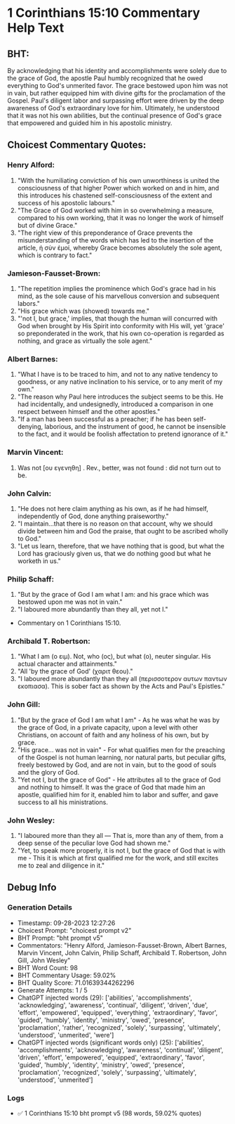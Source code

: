 # 1 Corinthians 15:10 Commentary Help Text

## BHT:
By acknowledging that his identity and accomplishments were solely due to the grace of God, the apostle Paul humbly recognized that he owed everything to God's unmerited favor. The grace bestowed upon him was not in vain, but rather equipped him with divine gifts for the proclamation of the Gospel. Paul's diligent labor and surpassing effort were driven by the deep awareness of God's extraordinary love for him. Ultimately, he understood that it was not his own abilities, but the continual presence of God's grace that empowered and guided him in his apostolic ministry.

## Choicest Commentary Quotes:
### Henry Alford:
1. "With the humiliating conviction of his own unworthiness is united the consciousness of that higher Power which worked on and in him, and this introduces his chastened self-consciousness of the extent and success of his apostolic labours."
2. "The Grace of God worked with him in so overwhelming a measure, compared to his own working, that it was no longer the work of himself but of divine Grace."
3. "The right view of this preponderance of Grace prevents the misunderstanding of the words which has led to the insertion of the article, ἡ σὺν ἐμοί, whereby Grace becomes absolutely the sole agent, which is contrary to fact."

### Jamieson-Fausset-Brown:
1. "The repetition implies the prominence which God's grace had in his mind, as the sole cause of his marvellous conversion and subsequent labors."
2. "His grace which was (showed) towards me."
3. "'not I, but grace,' implies, that though the human will concurred with God when brought by His Spirit into conformity with His will, yet 'grace' so preponderated in the work, that his own co-operation is regarded as nothing, and grace as virtually the sole agent."

### Albert Barnes:
1. "What I have is to be traced to him, and not to any native tendency to goodness, or any native inclination to his service, or to any merit of my own."
2. "The reason why Paul here introduces the subject seems to be this. He had incidentally, and undesignedly, introduced a comparison in one respect between himself and the other apostles."
3. "If a man has been successful as a preacher; if he has been self-denying, laborious, and the instrument of good, he cannot be insensible to the fact, and it would be foolish affectation to pretend ignorance of it."

### Marvin Vincent:
1. Was not [ου εγενηθη] . Rev., better, was not found : did not turn out to be.

### John Calvin:
1. "He does not here claim anything as his own, as if he had himself, independently of God, done anything praiseworthy."
2. "I maintain...that there is no reason on that account, why we should divide between him and God the praise, that ought to be ascribed wholly to God."
3. "Let us learn, therefore, that we have nothing that is good, but what the Lord has graciously given us, that we do nothing good but what he worketh in us."

### Philip Schaff:
1. "But by the grace of God I am what I am: and his grace which was bestowed upon me was not in vain." 
2. "I laboured more abundantly than they all, yet not I."
- Commentary on 1 Corinthians 15:10.

### Archibald T. Robertson:
1. "What I am (ο ειμ). Not, who (ος), but what (ο), neuter singular. His actual character and attainments."
2. "All 'by the grace of God' (χαριτ θεου)."
3. "I laboured more abundantly than they all (περισσοτερον αυτων παντων εκοπιασα). This is sober fact as shown by the Acts and Paul's Epistles."

### John Gill:
1. "But by the grace of God I am what I am" - As he was what he was by the grace of God, in a private capacity, upon a level with other Christians, on account of faith and any holiness of his own, but by grace.
2. "His grace... was not in vain" - For what qualifies men for the preaching of the Gospel is not human learning, nor natural parts, but peculiar gifts, freely bestowed by God, and are not in vain, but to the good of souls and the glory of God.
3. "Yet not I, but the grace of God" - He attributes all to the grace of God and nothing to himself. It was the grace of God that made him an apostle, qualified him for it, enabled him to labor and suffer, and gave success to all his ministrations.

### John Wesley:
1. "I laboured more than they all — That is, more than any of them, from a deep sense of the peculiar love God had shown me."
2. "Yet, to speak more properly, it is not I, but the grace of God that is with me - This it is which at first qualified me for the work, and still excites me to zeal and diligence in it."


## Debug Info
### Generation Details
- Timestamp: 09-28-2023 12:27:26
- Choicest Prompt: "choicest prompt v2"
- BHT Prompt: "bht prompt v5"
- Commentators: "Henry Alford, Jamieson-Fausset-Brown, Albert Barnes, Marvin Vincent, John Calvin, Philip Schaff, Archibald T. Robertson, John Gill, John Wesley"
- BHT Word Count: 98
- BHT Commentary Usage: 59.02%
- BHT Quality Score: 71.01639344262296
- Generate Attempts: 1 / 5
- ChatGPT injected words (29):
	['abilities', 'accomplishments', 'acknowledging', 'awareness', 'continual', 'diligent', 'driven', 'due', 'effort', 'empowered', 'equipped', 'everything', 'extraordinary', 'favor', 'guided', 'humbly', 'identity', 'ministry', 'owed', 'presence', 'proclamation', 'rather', 'recognized', 'solely', 'surpassing', 'ultimately', 'understood', 'unmerited', 'were']
- ChatGPT injected words (significant words only) (25):
	['abilities', 'accomplishments', 'acknowledging', 'awareness', 'continual', 'diligent', 'driven', 'effort', 'empowered', 'equipped', 'extraordinary', 'favor', 'guided', 'humbly', 'identity', 'ministry', 'owed', 'presence', 'proclamation', 'recognized', 'solely', 'surpassing', 'ultimately', 'understood', 'unmerited']

### Logs
- ✅ 1 Corinthians 15:10 bht prompt v5 (98 words, 59.02% quotes)